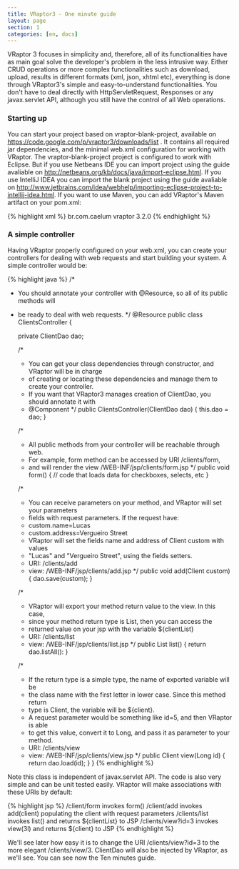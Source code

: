 ```yaml
---
title: VRaptor3 - One minute guide
layout: page
section: 1
categories: [en, docs]
---
```


VRaptor 3 focuses in simplicity and, therefore, all of its functionalities have as main goal solve the developer's problem in the less intrusive way.
Either CRUD operations or more complex functionalities such as download, upload, results in different formats (xml, json, xhtml etc), everything is done through VRaptor3's simple and easy-to-understand functionalities. You don't have to deal directly with HttpServletRequest, Responses or any javax.servlet API, although you still have the control of all Web operations.

<h3>Starting up</h3>

You can start your project based on vraptor-blank-project, available on <a href="https://code.google.com/p/vraptor3/downloads/list">https://code.google.com/p/vraptor3/downloads/list</a> . It contains all required jar dependencies, and the minimal web.xml configuration for working with VRaptor.
The vraptor-blank-project project is configured to work with Eclipse. But if you use Netbeans IDE you can import project using the guide avaliable on <a href="http://netbeans.org/kb/docs/java/import-eclipse.html">http://netbeans.org/kb/docs/java/import-eclipse.html</a>. If you use IntelliJ IDEA you can import the blank project using the guide avaliable on <a href="http://www.jetbrains.com/idea/webhelp/importing-eclipse-project-to-intellij-idea.html">http://www.jetbrains.com/idea/webhelp/importing-eclipse-project-to-intellij-idea.html</a>.
If you want to use Maven, you can add VRaptor's Maven artifact on your pom.xml:

{% highlight xml %}
<dependency>
    <groupId>br.com.caelum</groupId>
    <artifactId>vraptor</artifactId>
    <version>3.2.0</version><!--or the latest version-->
</dependency>
{% endhighlight %}

<h3>A simple controller</h3>

Having VRaptor properly configured on your web.xml, you can create your controllers for dealing with web requests and start building your system.
A simple controller would be:

{% highlight java %}
/*
* You should annotate your controller with @Resource, so all of its public methods will
* be ready to deal with web requests.
*/
@Resource
public class ClientsController {

    private ClientDao dao;

    /*
     * You can get your class dependencies through constructor, and VRaptor will be in charge
     * of creating or locating these dependencies and manage them to create your controller.
     * If you want that VRaptor3 manages creation of ClientDao, you should annotate it with
     * @Component
     */
    public ClientsController(ClientDao dao) {
        this.dao = dao;
    }

    /*
     * All public methods from your controller will be reachable through web.
     * For example, form method can be accessed by URI /clients/form,
     * and will render the view /WEB-INF/jsp/clients/form.jsp
     */
    public void form() {
        // code that loads data for checkboxes, selects, etc
    }

    /*
     * You can receive parameters on your method, and VRaptor will set your parameters
     * fields with request parameters. If the request have:
     * custom.name=Lucas
     * custom.address=Vergueiro Street
     * VRaptor will set the fields name and address of Client custom with values
     * "Lucas" and "Vergueiro Street", using the fields setters.
     * URI: /clients/add
     * view: /WEB-INF/jsp/clients/add.jsp
     */
    public void add(Client custom) {
        dao.save(custom);
    }

    /*
     * VRaptor will export your method return value to the view. In this case,
     * since your method return type is List<Clients>, then you can access the
     * returned value on your jsp with the variable ${clientList}
     * URI: /clients/list
     * view: /WEB-INF/jsp/clients/list.jsp
     */
    public List<Client> list() {
        return dao.listAll():
    }

    /*
     * If the return type is a simple type, the name of exported variable will be
     * the class name with the first letter in lower case. Since this method return
     * type is Client, the variable will be ${client}.
     * A request parameter would be something like id=5, and then VRaptor is able
     * to get this value, convert it to Long, and pass it as parameter to your method.
     * URI: /clients/view
     * view: /WEB-INF/jsp/clients/view.jsp
     */
    public Client view(Long id) {
        return dao.load(id);
    }
}
{% endhighlight %}

Note this class is independent of javax.servlet API. The code is also very simple and can be unit tested easily. VRaptor will make associations with these URIs by default:

{% highlight jsp %}
/client/form   invokes form()
/client/add    invokes add(client) populating the client with request parameters
/clients/list  invokes list() and returns ${clientList} to JSP
/clients/view?id=3  invokes view(3l) and returns ${client} to JSP
{% endhighlight %}

We'll see later how easy it is to change the URI /clients/view?id=3 to the more elegant /clients/view/3.
ClientDao will also be injected by VRaptor, as we'll see. You can see now the Ten minutes guide.
